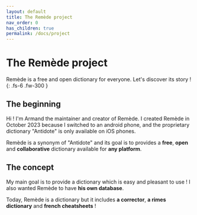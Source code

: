 ```yaml
---
layout: default
title: The Remède project
nav_order: 0
has_children: true
permalink: /docs/project
---
```


# The Remède project

Remède is a free and open dictionary for everyone. Let's discover its story !
{: .fs-6 .fw-300 }

## The beginning

Hi ! I'm Armand the maintainer and creator of Remède. I created Remède in October 2023 because I switched to an android 
phone, and the proprietary dictionary "Antidote" is only available on iOS phones.

Remède is a synonym of "Antidote" and its goal is to provides a **free**, **open** and **collaborative** dictionary 
available for **any platform**.

## The concept

My main goal is to provide a dictionary which is easy and pleasant to use ! I also wanted Remède to have **his own
database**.

Today, Remède is a dictionary but it includes **a corrector**, **a rimes dictionary** and **french cheatsheets** !
